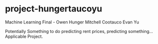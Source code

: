 # project-hungertaucoyu
Machine Learning Final - Owen Hunger Mitchell Cootauco Evan Yu

Potentially Something to do predicting rent prices, predicting something...
Applicable Project. 


